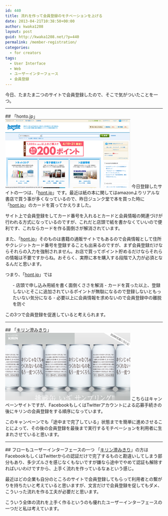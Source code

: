 ```yaml
---
id: 440
title: 流れを作って会員登録のモチベーションを上げる
date: 2013-04-21T10:38:50+00:00
author: kwaka1208
layout: post
guid: http://kwaka1208.net/?p=440
permalink: /member-registration/
categories:
  - for creators
tags:
  - User Interface
  - Web
  - ユーザーインターフェース
  - 会員登録
---
```

今日、たまたま二つのサイトで会員登録したので、そこで気がついたことを一つ。
<hr>
## 「honto.jp」
<img src="/assets/images/2013/04/honto.png" alt="honto.jp" width="400" height="220" class="alignnone size-full wp-image-441" />
今日登録したサイトの一つは、「<a href="http://honto.jp/">hont.jp</a>」です。最近は紙の本に関してはamazonよりリアルな書店で買う事が多くなっているので、昨日ジュンク堂で本を買った時に「<a href="http://honto.jp/">hont.jp</a>」のカードを貰ってかえりました。

サイト上で会員登録をしてカード番号を入れるとカードと会員情報の関連づけが行われる方式になっているのですが、これだと店頭で紙を書かなくていいので便利です、これならカードを作る面倒さが解消されています。

また、「<a href="http://honto.jp/">hont.jp</a>」そのものは書籍の通販サイトでもあるので会員情報として住所やクレジットカード番号を登録することも出来るのですが、まず会員登録だけならそれらの入力を強制されません。お店で買ってポイント貯めるだけならそれらの情報は不要ですからね。おそらく、実際に本を購入する段階で入力が必須となるんだと思います。

つまり、「<a href="http://honto.jp/">hont.jp</a>」では
<ol>
- 店頭で申し込み用紙を書く面倒くささを解消
- カードを貰った以上、登録しないとそこに追加されているポイントが無駄になるので登録しないともったいない気分になる
- 必要以上に会員情報を求めないので会員登録中の離脱を防ぐ
</ol>
この3つで会員登録を促進していると考えられます。
<hr>
## 「<a href="http://sumikiri.jp/">キリン澄みきり</a>」
<img src="/assets/images/2013/04/sumikiri.png" alt="澄みきり" width="400" height="216" class="alignnone size-full wp-image-442" />
こちらはキャンペーンサイトですが、FacebookもしくはTwitterアカウントによる応募手続きの後にキリンの会員登録をする順序になっています。

このキャンペーンでも「途中まで完了している」状態までを簡単に進めさせることによって、その後の会員登録を最後まで実行するモチベーションを利用者に生まれさせていると思います。
<hr>
## フローもユーザーインターフェースの一つ
「<a href="http://sumikiri.jp/">キリン澄みきり</a>」の方はFacebookもしくはTwitterからの認証だけで完了するものと勘違いしてしまう部分もあり、多少ズルさを感じなくもないですが嫌なら途中でやめて認証も解除すればいいわけですから、上手く流れを作っているなぁという感じ。

最近はどの企業も自分のところのサイトで会員登録してもらって利用者との繋がりを持ちたいと考えていると思いますが、文言だけで会員登録を促してもダメ、こういった流れを作る工夫が必要だと思います。

こういう全体の流れを上手く作るというのも優れたユーザーインターフェースの一つだと私は考えています。